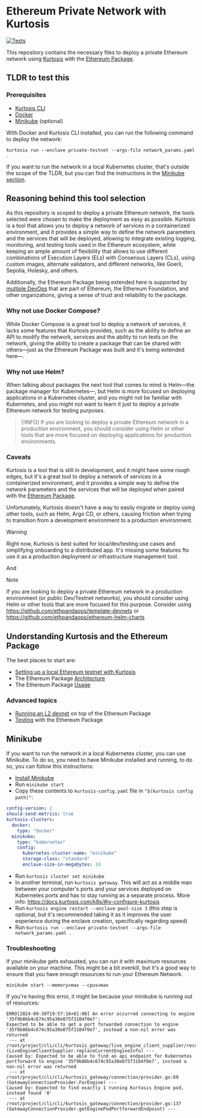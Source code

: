 # Ethereum Private Network with Kurtosis

[![Tests](https://github.com/gustavovalverde/eth-private-network/actions/workflows/tests-k8s-run.yaml/badge.svg)](https://github.com/gustavovalverde/eth-private-network/actions/workflows/tests-k8s-run.yaml)

This repository contains the necessary files to deploy a private Ethereum network using [Kurtosis](https://www.kurtosis.com/) with the [Ethereum Package](https://github.com/ethpandaops/ethereum-package).

## TLDR to test this

### Prerequisites

- [Kurtosis CLI](https://docs.kurtosis.com/install/)
- [Docker](https://docs.docker.com/install/)
- [Minikube](https://kubernetes.io/docs/setup/) (optional)

With Docker and Kurtosis CLI installed, you can run the following command to deploy the network:

```shell
kurtosis run --enclave private-testnet --args-file network_params.yaml .
```

If you want to run the network in a local Kubernetes cluster, that's outside the scope of the TLDR, but you can find the instructions in the [Minikube section](#minikube).

## Reasoning behind this tool selection

As this repository is scoped to deploy a private Ethereum network, the tools selected were chosen to make the deployment as easy as possible. Kurtosis is a tool that allows you to deploy a network of services in a containerized environment, and it provides a simple way to define the network parameters and the services that will be deployed, allowing to integrate existing logging, monitoring, and testing tools used in the Ethereum ecosystem, while keeping an ample amount of flexibility that allows to use different combinations of Execution Layers (ELs) with Consensus Layers (CLs), using custom images, alternate validators, and different networks, like Goerli, Sepolia, Holesky, and others.

Additionally, the Ethereum Package being extended here is supported by [multiple DevOps](https://ethpandaops.io/team/) that are part of Ethereum, the Ethereum Foundation, and other organizations, giving a sense of trust and reliability to the package.

### Why not use Docker Compose?

While Docker Compose is a great tool to deploy a network of services, it lacks some features that Kurtosis provides, such as the ability to define an API to modify the network, services and the ability to run tests on the network, giving the ability to create a package that can be shared with others—just as the Ethereum Package was built and it's being extended here—.

### Why not use Helm?

When talking about packages the next tool that comes to mind is Helm—the package manager for Kubernetes—, but Helm is more focused on deploying applications in a Kubernetes cluster, and you might not be familiar with Kubernetes, and you might not want to learn it just to deploy a private Ethereum network for testing purposes.

> [!INFO]
> If you are looking to deploy a private Ethereum network in a production environment, you should consider using Helm or other tools that are more focused on deploying applications for production environments.

### Caveats

Kurtosis is a tool that is still in development, and it might have some rough edges, but it's a great tool to deploy a network of services in a containerized environment, and it provides a simple way to define the network parameters and the services that will be deployed when paired with the [Ethereum Package](https://github.com/ethpandaops/ethereum-package).

Unfortunately, Kurtosis doesn't have a way to easily migrate or deploy using other tools, such as Helm, Argo CD, or others, causing friction when trying to transition from a development environment to a production environment.

> [!WARNING]
> Right now, Kurtosis is best suited for loca/dev/testing use cases and simplifying onboarding to a distributed app. It's missing some features fto use it as a production deployment or infrastructure management tool.

And

> [!NOTE]
> If you are looking to deploy a private Ethereum network in a production environment (or public Dev/Testnet networks), you should consider using Helm or other tools that are more focused for this purpose. Consider using https://github.com/ethpandaops/template-devnets or https://github.com/ethpandaops/ethereum-helm-charts

## Understanding Kurtosis and the Ethereum Package

The best places to start are:

- [Setting up a local Ethereum testnet with Kurtosis](https://docs.kurtosis.com/how-to-local-eth-testnet)
- The Ethereum Package [Architecture](https://github.com/ethpandaops/ethereum-package/blob/main/docs/architecture.md)
- The Ethereum Package [Usage](https://ethpandaops.io/posts/kurtosis-deep-dive/)

### Advanced topics

- [Running an L2 devnet](https://ethpandaops.io/posts/kurtosis-l2/) on top of the Ethereum Package
- [Testing](https://ethpandaops.io/posts/assertoor-introduction/) with the Ethereum Package

## Minikube

If you want to run the network in a local Kubernetes cluster, you can use Minikube. To do so, you need to have Minikube installed and running, to do so, you can follow this instructions:

- [Install Minikube](https://github.com/kubernetes/minikube)
- Run `minikube start`
- Copy these contents to `kurtosis-config.yaml` file in `"$(kurtosis config path)"`:

```yaml
config-version: 2
should-send-metrics: true
kurtosis-clusters:
  docker:
    type: "docker"
  minikube:
    type: "kubernetes"
    config:
      kubernetes-cluster-name: "minikube"
      storage-class: "standard"
      enclave-size-in-megabytes: 10
```

- Run `kurtosis cluster set minikube`
- In another terminal, run `kurtosis gateway`. This will act as a middle man between your computer's ports and your services deployed on Kubernetes ports and has to stay running as a separate process. More info: https://docs.kurtosis.com/k8s/#iv-configure-kurtosis
- Run `kurtosis engine restart --enclave-pool-size 3` (this step is optional, but it's recommended taking it as it improves the user experience during the enclave creation, specifically regarding speed)
- Run `kurtosis run --enclave private-testnet --args-file network_params.yaml .`

### Troubleshooting

If your minikube gets exhausted, you can run it with maximum resources available on your machine. This might be a bit overkill, but it's a good way to ensure that you have enough resources to run your Ethereum Network.

```shell
minikube start --memory=max --cpus=max
```

If you're having this error, it might be because your minikube is running out of resources:
  
```shell
ERRO[2024-09-30T19:57:16+01:00] An error occurred connecting to engine '35f9b86b4c674c95a30e075f3104f0e7':
Expected to be able to get a port forwarded connection to engine '35f9b86b4c674c95a30e075f3104f0e7', instead a non-nil error was returned
 --- at /root/project/cli/cli/kurtosis_gateway/live_engine_client_supplier/reconnecting_engine_client_supplier.go:160 (LiveEngineClientSupplier.replaceCurrentEngineInfo) ---
Caused by: Expected to be able to find an api endpoint for Kubernetes portforward to engine '35f9b86b4c674c95a30e075f3104f0e7', instead a non-nil error was returned
 --- at /root/project/cli/cli/kurtosis_gateway/connection/provider.go:69 (GatewayConnectionProvider.ForEngine) ---
Caused by: Expected to find exactly 1 running Kurtosis Engine pod, instead found '0'
 --- at /root/project/cli/cli/kurtosis_gateway/connection/provider.go:137 (GatewayConnectionProvider.getEnginePodPortforwardEndpoint) --- 
```
